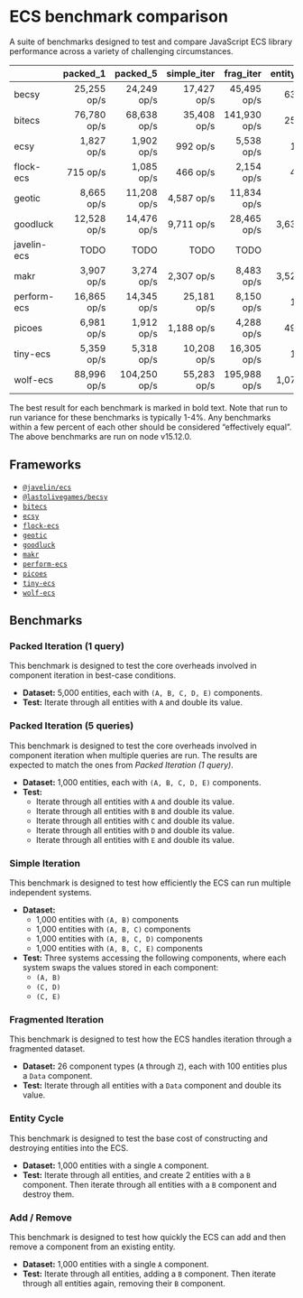 # ECS benchmark comparison

A suite of benchmarks designed to test and compare JavaScript ECS library performance across a variety of challenging circumstances.

|     | packed_1 | packed_5 | simple_iter | frag_iter | entity_cycle | add_remove |
| --- | --: |--: |--: |--: |--: |--: |
| becsy | 25,255 op/s | 24,249 op/s | 17,427 op/s | 45,495 op/s | 637 op/s | 3,847 op/s |
| bitecs | 76,780 op/s | 68,638 op/s | 35,408 op/s | 141,930 op/s | 254 op/s | 1,066 op/s |
| ecsy | 1,827 op/s | 1,902 op/s | 992 op/s | 5,538 op/s | 10 op/s | 216 op/s |
| flock-ecs | 715 op/s | 1,085 op/s | 466 op/s | 2,154 op/s | 48 op/s | 5,940 op/s |
| geotic | 8,665 op/s | 11,208 op/s | 4,587 op/s | 11,834 op/s | 6 op/s | 265 op/s |
| goodluck | 12,528 op/s | 14,476 op/s | 9,711 op/s | 28,465 op/s | 3,635 op/s | 26,686 op/s |
| javelin-ecs | TODO | TODO | TODO | TODO | TODO | TODO |
| makr | 3,907 op/s | 3,274 op/s | 2,307 op/s | 8,483 op/s | 3,529 op/s | 8,545 op/s |
| perform-ecs | 16,865 op/s | 14,345 op/s | 25,181 op/s | 8,150 op/s | 11 op/s | 65 op/s |
| picoes | 6,981 op/s | 1,912 op/s | 1,188 op/s | 4,288 op/s | 493 op/s | 1,386 op/s |
| tiny-ecs | 5,359 op/s | 5,318 op/s | 10,208 op/s | 16,305 op/s | 14 op/s | 291 op/s |
| wolf-ecs | 88,996 op/s | 104,250 op/s | 55,283 op/s | 195,988 op/s | 1,070 op/s | 3,146 op/s |

The best result for each benchmark is marked in bold text. Note that run to run variance for these benchmarks is typically 1-4%. Any benchmarks within a few percent of each other should be considered “effectively equal”. The above benchmarks are run on node v15.12.0.

## Frameworks

- [`@javelin/ecs`](https://github.com/3mcd/javelin)
- [`@lastolivegames/becsy`](https://github.com/lastolivegames/becsy)
- [`bitecs`](https://github.com/NateTheGreatt/bitecs)
- [`ecsy`](https://github.com/ecsyjs/ecsy)
- [`flock-ecs`](https://github.com/dannyfritz/flock-ecs)
- [`geotic`](https://github.com/ddmills/geotic)
- [`goodluck`](https://github.com/piesku/goodluck)
- [`makr`](https://github.com/makrjs/makr)
- [`perform-ecs`](https://github.com/fireveined/perform-ecs)
- [`picoes`](https://github.com/ayebear/picoes)
- [`tiny-ecs`](https://github.com/bvalosek/tiny-ecs)
- [`wolf-ecs`](https://github.com/EnderShadow8/wolf-ecs)

## Benchmarks

### Packed Iteration (1 query)

This benchmark is designed to test the core overheads involved in component iteration in best-case conditions.

- **Dataset:** 5,000 entities, each with `(A, B, C, D, E)` components.
- **Test:** Iterate through all entities with `A` and double its value.

### Packed Iteration (5 queries)

This benchmark is designed to test the core overheads involved in component iteration when multiple queries are run. The results are expected to match the ones from _Packed Iteration (1 query)_.

- **Dataset:** 1,000 entities, each with `(A, B, C, D, E)` components.
- **Test:**
  - Iterate through all entities with `A` and double its value.
  - Iterate through all entities with `B` and double its value.
  - Iterate through all entities with `C` and double its value.
  - Iterate through all entities with `D` and double its value.
  - Iterate through all entities with `E` and double its value.

### Simple Iteration

This benchmark is designed to test how efficiently the ECS can run multiple independent systems.

- **Dataset:**
  - 1,000 entities with `(A, B)` components
  - 1,000 entities with `(A, B, C)` components
  - 1,000 entities with `(A, B, C, D)` components
  - 1,000 entities with `(A, B, C, E)` components
- **Test:** Three systems accessing the following components, where each system swaps the values stored in each component:
  - `(A, B)`
  - `(C, D)`
  - `(C, E)`

### Fragmented Iteration

This benchmark is designed to test how the ECS handles iteration through a fragmented dataset.

- **Dataset:** 26 component types (`A` through `Z`), each with 100 entities plus a `Data` component.
- **Test:** Iterate through all entities with a `Data` component and double its value.

### Entity Cycle

This benchmark is designed to test the base cost of constructing and destroying entities into the ECS.

- **Dataset:** 1,000 entities with a single `A` component.
- **Test:** Iterate through all entities, and create 2 entities with a `B` component. Then iterate through all entities with a `B` component and destroy them.

### Add / Remove

This benchmark is designed to test how quickly the ECS can add and then remove a component from an existing entity.

- **Dataset:** 1,000 entities with a single `A` component.
- **Test:** Iterate through all entities, adding a `B` component. Then iterate through all entities again, removing their `B` component.
